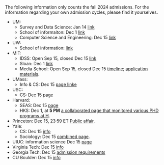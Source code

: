 The following information only counts the fall 2024 admissions. For the information regarding your own admission cycles, please find it yourselves.
* UM:
  * Survey and Data Science: Jan 14 [link](https://psm.isr.umich.edu/graduate-admissions)
  * School of informaiton: Dec 1 [link](https://www.si.umich.edu/programs/phd-information/how-do-i-apply)
  * Computer Science and Engineering: Dec 15 [link](https://cse.engin.umich.edu/academics/graduate/admissions/)
* UW:
  * School of information: [link](https://ischool.uw.edu/programs/phd/admissions#:~:text=Admissions%20Timeline,5%20deadline.)
* MIT:
  * IDSS: Open Sep 15, closed Dec 15 [link](https://idss.mit.edu/academics/ses_doc/app-faq/#:~:text=Applications%20open%20September%2015%20and%20are%20due%20December%2015.)
  * Sloan: Dec 1 [link](https://mitsloan.mit.edu/phd#admissions)
  * Media School: Open Sep 15, closed Dec 15 [timeline](https://www.media.mit.edu/posts/admissions-timeline/); [application materials](https://www.media.mit.edu/graduate-program/apply/).
* UMass:
  * Info & CS: Dec 15 [page linke](https://www.cics.umass.edu/admissions/application-instructions)
* USC:
  * CS: Dec 15 [page](https://www.cs.usc.edu/ph-d-application-information/)
* Harvard:
  * SEAS: Dec 15 [page](https://seas.harvard.edu/prospective-students/prospective-graduate-students/frequently-asked-questions-faqs-graduate#:~:text=December%2015%2C%202023%20is%20the,Master%20in%20Design%20Engineering%20programs.)
  * HKS: Dec 1, at **5 PM** [a collaborated page that monitored various PHD programs at H](https://gsas.harvard.edu/programs).
* Princeton: Dec 15, 23:59 ET [Public affair](https://spia.princeton.edu/graduate-admissions/phd-public-affairs/application).
* Yale:
  * CS: Dec 15 [info](https://cpsc.yale.edu/academics/graduate-program/yale-computer-science-phd-program-admissions-faq)
  * Sociology: Dec 15 [combined page](https://gsas.yale.edu/admissions/phdmasters-application-process/dates-deadlines).
* UIUC: information science Dec 15 [page](https://ischool.illinois.edu/degrees-programs/graduate/phd-information-sciences/apply#:~:text=December%201%2C%202023%2C%20is%20the,meet%20the%20November%201st%20deadline.) 
* Virginia Tech: Dec 15 [info](https://cs.vt.edu/Graduate/ApplicationDeadlines.html)
* Georgia Tech: Dec 15 [admission requirements](https://www.cc.gatech.edu/phd-cs-admissions-requirements#:~:text=The%20application%20deadline%20for%20the,Computer%20Science%20is%20December%2015th.)
* CU Boulder: Dec 15 [info](https://www.colorado.edu/cs/admissions/graduate-admissions/how-apply)
